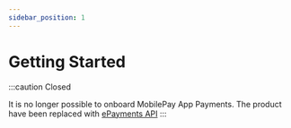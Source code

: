 ```yaml
---
sidebar_position: 1
---
```


# Getting Started 

:::caution Closed

It is no longer possible to onboard MobilePay App Payments. The product have been replaced with [ePayments API](https://developer.vippsmobilepay.com/docs/APIs/epayment-api/)
:::

